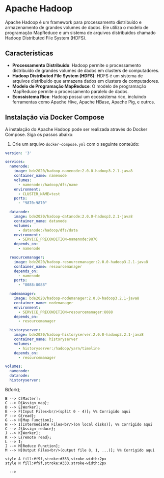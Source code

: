 # Apache Hadoop

Apache Hadoop é um framework para processamento distribuído e armazenamento de grandes volumes de dados. Ele utiliza o modelo de programação MapReduce e um sistema de arquivos distribuídos chamado Hadoop Distributed File System (HDFS).

## Características

- **Processamento Distribuído**: Hadoop permite o processamento distribuído de grandes volumes de dados em clusters de computadores.
- **Hadoop Distributed File System (HDFS)**: HDFS é um sistema de arquivos distribuído que armazena dados em clusters de computadores.
- **Modelo de Programação MapReduce**: O modelo de programação MapReduce permite o processamento paralelo de dados.
- **Ecossistema Rico**: Hadoop possui um ecossistema rico, incluindo ferramentas como Apache Hive, Apache HBase, Apache Pig, e outros.

## Instalação via Docker Compose

A instalação do Apache Hadoop pode ser realizada através do Docker Compose. Siga os passos abaixo:

1. Crie um arquivo `docker-compose.yml` com o seguinte conteúdo:

```yaml
version: '3'

services:
  namenode:
    image: bde2020/hadoop-namenode:2.0.0-hadoop3.2.1-java8
    container_name: namenode
    volumes:
      - namenode:/hadoop/dfs/name
    environment:
      - CLUSTER_NAME=test
    ports:
      - "9870:9870"

  datanode:
    image: bde2020/hadoop-datanode:2.0.0-hadoop3.2.1-java8
    container_name: datanode
    volumes:
      - datanode:/hadoop/dfs/data
    environment:
      - SERVICE_PRECONDITION=namenode:9870
    depends_on:
      - namenode

  resourcemanager:
    image: bde2020/hadoop-resourcemanager:2.0.0-hadoop3.2.1-java8
    container_name: resourcemanager
    depends_on:
      - namenode
    ports:
      - "8088:8088"

  nodemanager:
    image: bde2020/hadoop-nodemanager:2.0.0-hadoop3.2.1-java8
    container_name: nodemanager
    environment:
      - SERVICE_PRECONDITION=resourcemanager:8088
    depends_on:
      - resourcemanager

  historyserver:
    image: bde2020/hadoop-historyserver:2.0.0-hadoop3.2.1-java8
    container_name: historyserver
    volumes:
      - historyserver:/hadoop/yarn/timeline
    depends_on:
      - resourcemanager

volumes:
  namenode:
  datanode:
  historyserver:
```

<!--
```mermaid
graph LR
    A[User Program] --> B(fork);
    B --> C[Master];
    C --> D{Assign map};
    D --> E[Worker];
    E --> F[Input Files<br/>(split 0 - 4)]; %% Corrigido aqui
    F --> G{read};
    G --> H[Map Function];
    H --> I[Intermediate Files<br/>(on local disks)]; %% Corrigido aqui
    C --> J{Assign reduce};
    J --> K[Worker];
    K --> L{remote read};
    L --> I;
    I --> M[Reduce Function];
    M --> N[Output Files<br/>(output file 0, 1, ...)]; %% Corrigido aqui

    style A fill:#f9f,stroke:#333,stroke-width:2px
    style N fill:#f9f,stroke:#333,stroke-width:2px
```
  -->